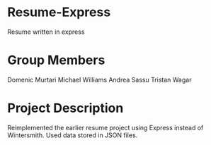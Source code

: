 # Resume-Express
Resume written in express

# Group Members
Domenic Murtari
Michael Williams
Andrea Sassu
Tristan Wagar

# Project Description
Reimplemented the earlier resume project using Express instead of Wintersmith. Used data stored in JSON files.
